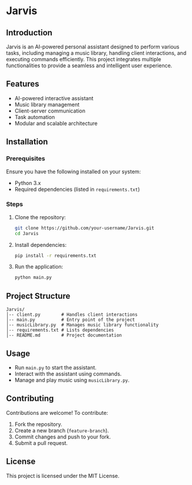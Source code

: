 # Jarvis

## Introduction
Jarvis is an AI-powered personal assistant designed to perform various tasks, including managing a music library, handling client interactions, and executing commands efficiently. This project integrates multiple functionalities to provide a seamless and intelligent user experience.

## Features
- AI-powered interactive assistant
- Music library management
- Client-server communication
- Task automation
- Modular and scalable architecture

## Installation
### Prerequisites
Ensure you have the following installed on your system:
- Python 3.x
- Required dependencies (listed in `requirements.txt`)

### Steps
1. Clone the repository:
   ```sh
   git clone https://github.com/your-username/Jarvis.git
   cd Jarvis
   ```
2. Install dependencies:
   ```sh
   pip install -r requirements.txt
   ```
3. Run the application:
   ```sh
   python main.py
   ```

## Project Structure
```
Jarvis/
│-- client.py        # Handles client interactions
│-- main.py          # Entry point of the project
│-- musicLibrary.py  # Manages music library functionality
│-- requirements.txt # Lists dependencies
│-- README.md        # Project documentation
```

## Usage
- Run `main.py` to start the assistant.
- Interact with the assistant using commands.
- Manage and play music using `musicLibrary.py`.

## Contributing
Contributions are welcome! To contribute:
1. Fork the repository.
2. Create a new branch (`feature-branch`).
3. Commit changes and push to your fork.
4. Submit a pull request.

## License
This project is licensed under the MIT License.

